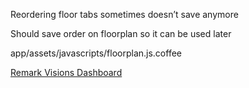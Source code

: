 Reordering floor tabs sometimes doesn’t save anymore

Should save order on floorplan so it can be used later

app/assets/javascripts/floorplan.js.coffee

[Remark Visions Dashboard](https://koaware.co/listings/8798/floorplan)



